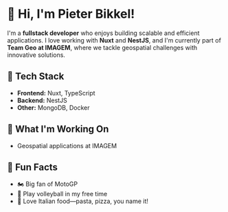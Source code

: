 # 👋 Hi, I'm Pieter Bikkel!  
I'm a **fullstack developer** who enjoys building scalable and efficient applications. I love working with **Nuxt** and **NestJS**, and I'm currently part of **Team Geo at IMAGEM**, where we tackle geospatial challenges with innovative solutions.  

## 🔧 Tech Stack  
- **Frontend:** Nuxt, TypeScript  
- **Backend:** NestJS
- **Other:** MongoDB, Docker  

## 🚀 What I'm Working On  
- Geospatial applications at IMAGEM  

## 🎉 Fun Facts  
- 🏍️ Big fan of MotoGP  
- 🏐 Play volleyball in my free time  
- 🍝 Love Italian food—pasta, pizza, you name it!  
